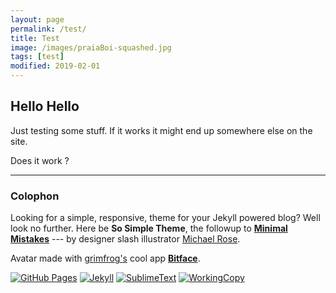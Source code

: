 ```yaml
---
layout: page
permalink: /test/
title: Test
image: /images/praiaBoi-squashed.jpg
tags: [test]
modified: 2019-02-01
---
```

  
## Hello Hello

Just testing some stuff. If it works it might end up somewhere else on the site.

<span style="color: #ff69b4;">
<i class="fas fa-camera-retro fa-2x"></i>
<i class="fas fa-plane fa-2x"></i>
<i class="fas fa-motorcycle fa-2x"></i>
</span>

Does it work ?

----

### Colophon

Looking for a simple, responsive, theme for your Jekyll powered blog? Well look no further. Here be **So Simple Theme**, the followup to [**Minimal Mistakes**](http://mmistakes.github.io/minimal-mistakes) --- by designer slash illustrator [Michael Rose](http://mademistakes.com).  

Avatar made with [grimfrog's](https://twitter.com/grimfrog) cool app [**Bitface**](https://itunes.apple.com/no/app/bitface-8-bit-avatar-creator/id687230250?mt=8).  

[![GitHub Pages](https://img.shields.io/badge/hosted-github-ff69b4.svg?style=for-the-badge)](https://pages.github.com/) 
[![Jekyll](https://img.shields.io/badge/powered-jekyll-ff69b4.svg?style=for-the-badge)](http://jekyllrb.com/) 
[![SublimeText](https://img.shields.io/badge/assembled-sublimetext-ff69b4.svg?style=for-the-badge)](http://www.sublimetext.com/) 
[![WorkingCopy](https://img.shields.io/badge/updated-workingcopy-ff69b4.svg?style=for-the-badge)](https://workingcopy.app/)
